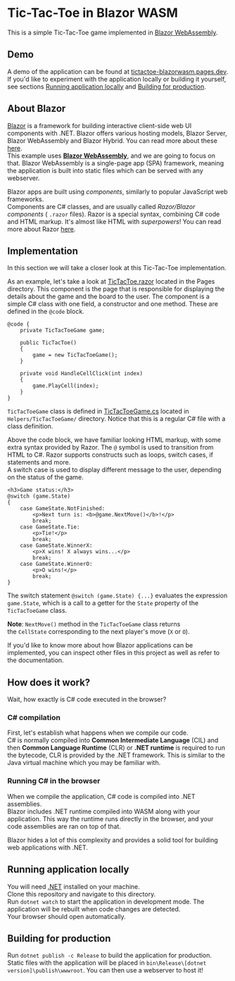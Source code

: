 # Tic-Tac-Toe in Blazor WASM
This is a simple Tic-Tac-Toe game implemented in [Blazor WebAssembly](https://learn.microsoft.com/en-us/aspnet/core/blazor/?view=aspnetcore-7.0&WT.mc_id=dotnet-35129-website#blazor-webassembly).  

## Demo
A demo of the application can be found at [tictactoe-blazorwasm.pages.dev](https://tictactoe-blazorwasm.pages.dev/).  
If you'd like to experiment with the application locally or building it yourself, see sections [Running application locally](#Running-application-locally) and [Building for production](#Building-for-production).

## About Blazor
[Blazor](https://dotnet.microsoft.com/en-us/apps/aspnet/web-apps/blazor) is a framework for building interactive client-side web UI components with .NET.  Blazor offers various hosting models,  Blazor Server, Blazor WebAssembly and Blazor Hybrid. You can read more about these [here](https://learn.microsoft.com/en-us/aspnet/core/blazor/hosting-models?view=aspnetcore-7.0&source=recommendations).  
This example uses [**Blazor WebAssembly**](https://learn.microsoft.com/en-us/aspnet/core/blazor/?view=aspnetcore-7.0&WT.mc_id=dotnet-35129-website#blazor-webassembly), and we are going to focus on that. Blazor WebAssembly is a single-page app (SPA) framework, meaning the application is built into static files which can be served with any webserver.  

Blazor apps are built using *components*, similarly to popular JavaScript web frameworks.  
Components are C# classes, and are usually called *Razor/Blazor components* ( `.razor` files). Razor is a special syntax, combining C# code and HTML markup. It's almost like HTML with *superpowers*!  You can read more about Razor [here](https://learn.microsoft.com/en-us/aspnet/core/mvc/views/razor?view=aspnetcore-7.0).

## Implementation
In this section we will take a closer look at this Tic-Tac-Toe implementation.  

As an example, let's take a look at [TicTacToe.razor](Pages/TicTacToe.razor) located in the Pages directory. This component is the page that is responsible for displaying the details about the game and the board to the user. 
The component is a simple C# class with one field, a constructor and one method. These are defined in the `@code` block.
```razor
@code {
    private TicTacToeGame game;
    
    public TicTacToe()
    {
        game = new TicTacToeGame();
    }
    
    private void HandleCellClick(int index)
    {
        game.PlayCell(index);
    }
}
```
`TicTacToeGame` class is defined in [TicTacToeGame.cs](Helpers/TicTacToeGame/TicTacToeGame.cs) located in `Helpers/TicTacToeGame/` directory. Notice that this is a regular C# file with a class definition.

Above the code block, we have familiar looking HTML markup, with some extra syntax provided by Razor. The `@` symbol is used to transition from HTML to C#. Razor supports constructs such as loops, switch cases, if statements and more.  
A switch case is used to display different  message to the user, depending on the status of the game.
```razor
<h3>Game status:</h3>
@switch (game.State)
{
    case GameState.NotFinished:
        <p>Next turn is: <b>@game.NextMove()</b>!</p>
        break;
    case GameState.Tie:
        <p>Tie!</p>
        break;
    case GameState.WinnerX:
        <p>X wins! X always wins...</p>
        break;
    case GameState.WinnerO:
        <p>O wins!</p>
        break;
}
```
The switch statement `@switch (game.State) {...}`  evaluates the expression `game.State`, which is a call to a getter for the `State` property of the `TicTacToeGame` class.  

**Note**: `NextMove()` method in the `TicTacToeGame` class returns the `CellState` corresponding to the next player's move (`X` or `O`).

If you'd like to know more about how Blazor applications can be implemented, you can inspect other files in this project as well as refer to the documentation.

## How does it work?
Wait, how exactly is C# code executed in the browser?  

### C# compilation
First, let's establish what happens when we compile our code.  
C# is normally compiled into **Common Intermediate Language** (CIL) and then **Common Language Runtime** (CLR) or **.NET runtime** is required to run the bytecode, CLR is provided by the .NET framework. This is similar to the Java virtual machine which you may be familiar with.  

### Running C# in the browser

When we compile the application, C# code is compiled into .NET assemblies.  
Blazor includes .NET runtime compiled into WASM along with your application. This way the runtime runs directly in the browser, and your code assemblies are ran on top of that.  

Blazor hides a lot of this complexity and provides a solid tool for building web applications with .NET.

## Running application locally
You will need [.NET](https://dotnet.microsoft.com/en-us/) installed on your machine.  
Clone this repository and navigate to this directory.  
Run `dotnet watch` to start the application in development mode. The application will be rebuilt when code changes are detected.  
Your browser should open automatically.  

## Building for production
Run `dotnet publish -c Release` to build the application for production.  
Static files with the application will be placed in `bin\Release\[dotnet version]\publish\wwwroot`. You can then use a webserver to host it!
